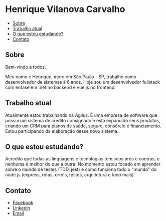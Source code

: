 # Henrique Vilanova Carvalho


* [Sobre](#Sobre)
* [Trabalho atual](#trabalhoatual)
* [O que estou estudando?](#estudando)
* [Contato](#contato)

## **Sobre**
Bem-vindo a todos.

Meu nome é Henrique, moro em São Paulo - SP, trabalho como desenvolvedor de sistemas à 6 anos. Hoje sou um desenvolvedor fullstack com enfase em .net no backend e vue.js no frontend.

## **Trabalho atual**
Atualmente estou trabalhando na Agilus. É uma empresa de software que possui um sistema de credito consignado e está expandido seus produtos, criando um CRM para planos de saúde, seguro, consórcio e financiamento. Estou participando da elaboração desse novo sistema.

## **O que estou estudando?**
Acredito que todas as linguagens e tecnologias tem seus pros e contras, e nenhuma é melhor do que a outra. No momento estou focado em aprender sobre o mundo de testes (TDD. jest) e como funciona todo o "mundo" do node.js (express, rotas, orm's, testes, arquitetura e tudo mais)

## **Contato**
-   [Facebook](https://www.facebook.com/henrique.vilanovacarvalho/)
-   [Linkedin](https://www.linkedin.com/in/henrique-vilanova-carvalho/)
-   [Email](mailto:henriquevc93@gmail.com)



